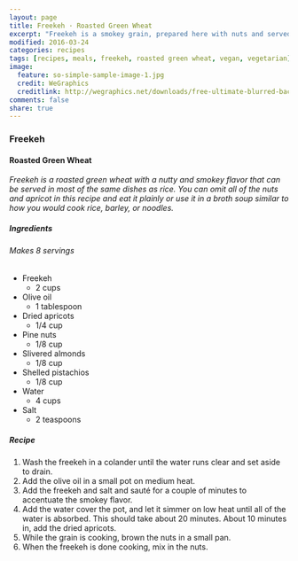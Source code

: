 ```yaml
---
layout: page
title: Freekeh · Roasted Green Wheat
excerpt: "Freekeh is a smokey grain, prepared here with nuts and served like rice."
modified: 2016-03-24
categories: recipes
tags: [recipes, meals, freekeh, roasted green wheat, vegan, vegetarian]
image:
  feature: so-simple-sample-image-1.jpg
  credit: WeGraphics
  creditlink: http://wegraphics.net/downloads/free-ultimate-blurred-background-pack/
comments: false
share: true
---
```


### Freekeh
#### Roasted Green Wheat

*Freekeh is a roasted green wheat with a nutty and smokey flavor that can be served in most of the same dishes as rice. You can omit all of the nuts and apricot in this recipe and eat it plainly or use it in a broth soup similar to how you would cook rice, barley, or noodles.*

##### Ingredients
###### Makes 8 servings

* Freekeh
    - 2 cups
* Olive oil
    - 1 tablespoon
* Dried apricots
    - 1/4 cup
* Pine nuts
    - 1/8 cup
* Slivered almonds
    - 1/8 cup
* Shelled pistachios
    - 1/8 cup
* Water
    - 4 cups
* Salt
    - 2 teaspoons

##### Recipe
1. Wash the freekeh in a colander until the water runs clear and set aside to drain.
2. Add the olive oil in a small pot on medium heat.
3. Add the freekeh and salt and sauté for a couple of minutes to accentuate the smokey flavor.
4. Add the water cover the pot, and let it simmer on low heat until all of the water is absorbed. This should take about 20 minutes. About 10 minutes in, add the dried apricots.
5. While the grain is cooking, brown the nuts in a small pan.
6. When the freekeh is done cooking, mix in the nuts.
